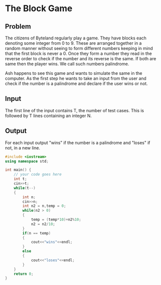# The Block Game
## Problem
 
The citizens of Byteland regularly play a game. They have blocks each denoting some integer from 0 to 9. These are arranged together in a random manner without seeing to form different numbers keeping in mind that the first block is never a 0. Once they form a number they read in the reverse order to check if the number and its reverse is the same. If both are same then the player wins. We call such numbers palindrome.

Ash happens to see this game and wants to simulate the same in the computer. As the first step he wants to take an input from the user and check if the number is a palindrome and declare if the user wins or not. 

## Input
The first line of the input contains T, the number of test cases. This is followed by T lines containing an integer N.

## Output
For each input output "wins" if the number is a palindrome and "loses" if not, in a new line.

```cpp
#include <iostream>
using namespace std;

int main() {
	// your code goes here
	int t;
	cin>>t;
	while(t--)
	{
	    int n;
	    cin>>n;
	    int n2 = n,temp = 0;
	    while(n2 > 0)
	    {
	        temp = (temp*10)+n2%10;
	        n2 = n2/10;
	    }
	    if(n == temp)
	    {
	        cout<<"wins"<<endl;
	    }
	    else
	    {
	        cout<<"loses"<<endl;
	    }
	}
	return 0;
}
```